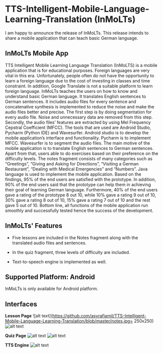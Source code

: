 # TTS-Intelligent-Mobile-Language-Learning-Translation (InMoLTs)

I am happy to announce the release of InMoLTs. This release intends to share a mobile application that can teach basic German language.

## InMoLTs Mobile App

TTS Intelligent Mobile Learning Language Translation (InMoLTS) is a mobile application that is for educational purposes. Foreign languages are very vital in this era. Unfortunately, people often do not have the opportunity to learn a foreign language due to the cost of investing in classes and time constraint. In addition, Google Translate is not a suitable platform to learn foreign language. InMoLTs teaches the users on how to know and understand basic German language. It translates English sentences to German sentences. It includes audio files for every sentence and concatenative synthesis is implemented to reduce the noise and make the audio files better and precise. The first step is by doing segmentation for every audio file. Noise and unnecessary data are removed from this step. Secondly, the audio files’ features are extracted by using Mel Frequency Cepstral Coefficient (MFCC). The tools that are used are Android Studio, Pycharm (Python IDE) and Wavesurfer. Android studio is to develop the mobile application’s interface and functionality. Pycharm is to implement MFCC. Wavesurfer is to segment the audio files. The main motive of the mobile application is to translate English sentences to German sentences. Apart from that, users able to do exercises based on their preference on the difficulty levels. The notes fragment consists of many categories such as “Greetings”, “Giving and Asking for Directions”, “Visiting a German Restaurant”, “Dealing with Medical Emergencies” and “Numbers”. Java language is used to implement the mobile application. Based on the findings, 95% of the end users are satisfied with the prototype. In addition, 90% of the end users said that the prototype can help them in achieving their goal of learning German language. Furthermore, 40% of the end users gave a rating of the prototype 8 out 10, while 10% gave a rating 9 out of 10, 30% gave a rating 8 out of 10, 15% gave a rating 7 out of 10 and the rest gave 5 out of 10. Bottom line, all functions of the mobile application run smoothly and successfully tested hence the success of the development. 

## InMoLTs' Features

* Five lessons are included in the Notes fragment along with the translated audio files and sentences.

* In the quiz fragment, three levels of difficulty are included. 

* Text-to-speech engine is implemented as well.

## Supported Platform: Android

InMoLTs is only available for Android platform.

## Interfaces

**Lesson Page**
![alt text](https://github.com/asyrafjamil/TTS-Intelligent-Mobile-Language-Learning-Translation/blob/master/notes.jpg= 250x250)
![alt text](https://github.com/asyrafjamil/TTS-Intelligent-Mobile-Language-Learning-Translation/blob/master/lesson.jpg)

**Quiz Page**
![alt text](https://github.com/asyrafjamil/TTS-Intelligent-Mobile-Language-Learning-Translation/blob/master/quiz.jpg)
![alt text](https://github.com/asyrafjamil/TTS-Intelligent-Mobile-Language-Learning-Translation/blob/master/quizquest.jpg)

**TTS Engine**
![alt text](https://github.com/asyrafjamil/TTS-Intelligent-Mobile-Language-Learning-Translation/blob/master/tts.jpg)


